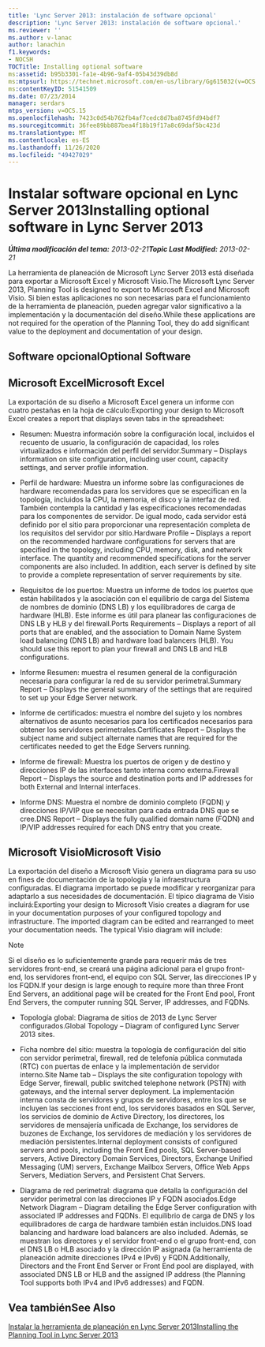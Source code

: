 ```yaml
---
title: 'Lync Server 2013: instalación de software opcional'
description: 'Lync Server 2013: instalación de software opcional.'
ms.reviewer: ''
ms.author: v-lanac
author: lanachin
f1.keywords:
- NOCSH
TOCTitle: Installing optional software
ms:assetid: b95b3301-fa1e-4b96-9af4-05b43d39db8d
ms:mtpsurl: https://technet.microsoft.com/en-us/library/Gg615032(v=OCS.15)
ms:contentKeyID: 51541509
ms.date: 07/23/2014
manager: serdars
mtps_version: v=OCS.15
ms.openlocfilehash: 7423c0d54b762fb4af7cedc8d7ba8745fd94bdf7
ms.sourcegitcommit: 36fee89bb887bea4f18b19f17a8c69daf5bc423d
ms.translationtype: MT
ms.contentlocale: es-ES
ms.lasthandoff: 11/26/2020
ms.locfileid: "49427029"
---
```

# <a name="installing-optional-software-in-lync-server-2013"></a><span data-ttu-id="cd4f5-103">Instalar software opcional en Lync Server 2013</span><span class="sxs-lookup"><span data-stu-id="cd4f5-103">Installing optional software in Lync Server 2013</span></span>

<div data-xmlns="http://www.w3.org/1999/xhtml">

<div class="topic" data-xmlns="http://www.w3.org/1999/xhtml" data-msxsl="urn:schemas-microsoft-com:xslt" data-cs="https://msdn.microsoft.com/">

<div data-asp="https://msdn2.microsoft.com/asp">



</div>

<div id="mainSection">

<div id="mainBody"><span data-ttu-id="cd4f5-104">

<span> </span></span><span class="sxs-lookup"><span data-stu-id="cd4f5-104">

<span> </span></span></span>

<span data-ttu-id="cd4f5-105">_**Última modificación del tema:** 2013-02-21_</span><span class="sxs-lookup"><span data-stu-id="cd4f5-105">_**Topic Last Modified:** 2013-02-21_</span></span>

<span data-ttu-id="cd4f5-106">La herramienta de planeación de Microsoft Lync Server 2013 está diseñada para exportar a Microsoft Excel y Microsoft Visio.</span><span class="sxs-lookup"><span data-stu-id="cd4f5-106">The Microsoft Lync Server 2013, Planning Tool is designed to export to Microsoft Excel and Microsoft Visio.</span></span> <span data-ttu-id="cd4f5-107">Si bien estas aplicaciones no son necesarias para el funcionamiento de la herramienta de planeación, pueden agregar valor significativo a la implementación y la documentación del diseño.</span><span class="sxs-lookup"><span data-stu-id="cd4f5-107">While these applications are not required for the operation of the Planning Tool, they do add significant value to the deployment and documentation of your design.</span></span>

<div>

## <a name="optional-software"></a><span data-ttu-id="cd4f5-108">Software opcional</span><span class="sxs-lookup"><span data-stu-id="cd4f5-108">Optional Software</span></span>

<div>

## <a name="microsoft-excel"></a><span data-ttu-id="cd4f5-109">Microsoft Excel</span><span class="sxs-lookup"><span data-stu-id="cd4f5-109">Microsoft Excel</span></span>

<span data-ttu-id="cd4f5-110">La exportación de su diseño a Microsoft Excel genera un informe con cuatro pestañas en la hoja de cálculo:</span><span class="sxs-lookup"><span data-stu-id="cd4f5-110">Exporting your design to Microsoft Excel creates a report that displays seven tabs in the spreadsheet:</span></span>

  - <span data-ttu-id="cd4f5-111">Resumen: Muestra información sobre la configuración local, incluidos el recuento de usuario, la configuración de capacidad, los roles virtualizados e información del perfil del servidor.</span><span class="sxs-lookup"><span data-stu-id="cd4f5-111">Summary – Displays information on site configuration, including user count, capacity settings, and server profile information.</span></span>

  - <span data-ttu-id="cd4f5-p102">Perfil de hardware: Muestra un informe sobre las configuraciones de hardware recomendadas para los servidores que se especifican en la topología, incluidos la CPU, la memoria, el disco y la interfaz de red. También contempla la cantidad y las especificaciones recomendadas para los componentes de servidor. De igual modo, cada servidor está definido por el sitio para proporcionar una representación completa de los requisitos del servidor por sitio.</span><span class="sxs-lookup"><span data-stu-id="cd4f5-p102">Hardware Profile – Displays a report on the recommended hardware configurations for servers that are specified in the topology, including CPU, memory, disk, and network interface. The quantity and recommended specifications for the server components are also included. In addition, each server is defined by site to provide a complete representation of server requirements by site.</span></span>

  - <span data-ttu-id="cd4f5-p103">Requisitos de los puertos: Muestra un informe de todos los puertos que están habilitados y la asociación con el equilibrio de carga del Sistema de nombres de dominio (DNS LB) y los equilibradores de carga de hardware (HLB). Este informe es útil para planear las configuraciones de DNS LB y HLB y del firewall.</span><span class="sxs-lookup"><span data-stu-id="cd4f5-p103">Ports Requirements – Displays a report of all ports that are enabled, and the association to Domain Name System load balancing (DNS LB) and hardware load balancers (HLB). You should use this report to plan your firewall and DNS LB and HLB configurations.</span></span>

  - <span data-ttu-id="cd4f5-117">Informe Resumen: muestra el resumen general de la configuración necesaria para configurar la red de su servidor perimetral.</span><span class="sxs-lookup"><span data-stu-id="cd4f5-117">Summary Report – Displays the general summary of the settings that are required to set up your Edge Server network.</span></span>

  - <span data-ttu-id="cd4f5-118">Informe de certificados: muestra el nombre del sujeto y los nombres alternativos de asunto necesarios para los certificados necesarios para obtener los servidores perimetrales.</span><span class="sxs-lookup"><span data-stu-id="cd4f5-118">Certificates Report – Displays the subject name and subject alternate names that are required for the certificates needed to get the Edge Servers running.</span></span>

  - <span data-ttu-id="cd4f5-119">Informe de firewall: Muestra los puertos de origen y de destino y direcciones IP de las interfaces tanto interna como externa.</span><span class="sxs-lookup"><span data-stu-id="cd4f5-119">Firewall Report – Displays the source and destination ports and IP addresses for both External and Internal interfaces.</span></span>

  - <span data-ttu-id="cd4f5-120">Informe DNS: Muestra el nombre de dominio completo (FQDN) y direcciones IP/VIP que se necesitan para cada entrada DNS que se cree.</span><span class="sxs-lookup"><span data-stu-id="cd4f5-120">DNS Report – Displays the fully qualified domain name (FQDN) and IP/VIP addresses required for each DNS entry that you create.</span></span>

</div>

<div>

## <a name="microsoft-visio"></a><span data-ttu-id="cd4f5-121">Microsoft Visio</span><span class="sxs-lookup"><span data-stu-id="cd4f5-121">Microsoft Visio</span></span>

<span data-ttu-id="cd4f5-p104">La exportación del diseño a Microsoft Visio genera un diagrama para su uso en fines de documentación de la topología y la infraestructura configuradas. El diagrama importado se puede modificar y reorganizar para adaptarlo a sus necesidades de documentación. El típico diagrama de Visio incluirá:</span><span class="sxs-lookup"><span data-stu-id="cd4f5-p104">Exporting your design to Microsoft Visio creates a diagram for use in your documentation purposes of your configured topology and infrastructure. The imported diagram can be edited and rearranged to meet your documentation needs. The typical Visio diagram will include:</span></span>

<div>


> [!NOTE]  
> <span data-ttu-id="cd4f5-125">Si el diseño es lo suficientemente grande para requerir más de tres servidores front-end, se creará una página adicional para el grupo front-end, los servidores front-end, el equipo con SQL Server, las direcciones IP y los FQDN.</span><span class="sxs-lookup"><span data-stu-id="cd4f5-125">If your design is large enough to require more than three Front End Servers, an additional page will be created for the Front End pool, Front End Servers, the computer running SQL Server, IP addresses, and FQDNs.</span></span>



</div>

  - <span data-ttu-id="cd4f5-126">Topología global: Diagrama de sitios de 2013 de Lync Server configurados.</span><span class="sxs-lookup"><span data-stu-id="cd4f5-126">Global Topology – Diagram of configured Lync Server 2013 sites.</span></span>

  - <span data-ttu-id="cd4f5-127">Ficha nombre del sitio: muestra la topología de configuración del sitio con servidor perimetral, firewall, red de telefonía pública conmutada (RTC) con puertas de enlace y la implementación de servidor interno.</span><span class="sxs-lookup"><span data-stu-id="cd4f5-127">Site Name tab – Displays the site configuration topology with Edge Server, firewall, public switched telephone network (PSTN) with gateways, and the internal server deployment.</span></span> <span data-ttu-id="cd4f5-128">La implementación interna consta de servidores y grupos de servidores, entre los que se incluyen las secciones front end, los servidores basados en SQL Server, los servicios de dominio de Active Directory, los directores, los servidores de mensajería unificada de Exchange, los servidores de buzones de Exchange, los servidores de mediación y los servidores de mediación persistentes.</span><span class="sxs-lookup"><span data-stu-id="cd4f5-128">Internal deployment consists of configured servers and pools, including the Front End pools, SQL Server-based servers, Active Directory Domain Services, Directors, Exchange Unified Messaging (UM) servers, Exchange Mailbox Servers, Office Web Apps Servers, Mediation Servers, and Persistent Chat Servers.</span></span>

  - <span data-ttu-id="cd4f5-129">Diagrama de red perimetral: diagrama que detalla la configuración del servidor perimetral con las direcciones IP y FQDN asociados.</span><span class="sxs-lookup"><span data-stu-id="cd4f5-129">Edge Network Diagram – Diagram detailing the Edge Server configuration with associated IP addresses and FQDNs.</span></span> <span data-ttu-id="cd4f5-130">El equilibrio de carga de DNS y los equilibradores de carga de hardware también están incluidos.</span><span class="sxs-lookup"><span data-stu-id="cd4f5-130">DNS load balancing and hardware load balancers are also included.</span></span> <span data-ttu-id="cd4f5-131">Además, se muestran los directores y el servidor front-end o el grupo front-end, con el DNS LB o HLB asociado y la dirección IP asignada (la herramienta de planeación admite direcciones IPv4 e IPv6) y FQDN.</span><span class="sxs-lookup"><span data-stu-id="cd4f5-131">Additionally, Directors and the Front End Server or Front End pool are displayed, with associated DNS LB or HLB and the assigned IP address (the Planning Tool supports both IPv4 and IPv6 addresses) and FQDN.</span></span>

</div>

</div>

<div>

## <a name="see-also"></a><span data-ttu-id="cd4f5-132">Vea también</span><span class="sxs-lookup"><span data-stu-id="cd4f5-132">See Also</span></span>


[<span data-ttu-id="cd4f5-133">Instalar la herramienta de planeación en Lync Server 2013</span><span class="sxs-lookup"><span data-stu-id="cd4f5-133">Installing the Planning Tool in Lync Server 2013</span></span>](lync-server-2013-installing-the-planning-tool.md)  
  

<span data-ttu-id="cd4f5-134"></div>

</div>

<span> </span>

</div>

</div>

</span><span class="sxs-lookup"><span data-stu-id="cd4f5-134"></div>

</div>

<span> </span>

</div>

</div>

</span></span></div>


